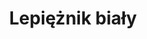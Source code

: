 ---
title: 'Lepiężnik biały'
latina: '(Petasites albus)'
pubDate: 'Jul 01 2022'
mainImage: 'https://res.cloudinary.com/drvpquisg/image/upload/t_website/v1747433155/lepieznik_bialy_alj4jn.jpg'
level1: 'rośliny naczyniowe'
level2: 'astrowce'
level3: 'astrowate'
flowertime: 'marzec - maj'
---